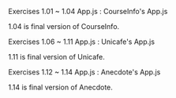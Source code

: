 Exercises 1.01 ~ 1.04 App.js : CourseInfo's App.js

1.04 is final version of CourseInfo.


Exercises 1.06 ~ 1.11 App.js : Unicafe's App.js

1.11 is final version of Unicafe.


Exercises 1.12 ~ 1.14 App.js : Anecdote's App.js

1.14 is final version of Anecdote.
